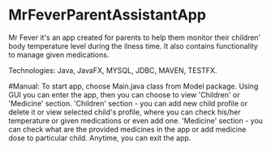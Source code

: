 # MrFeverParentAssistantApp

Mr Fever it's an app created for parents to help them monitor their children' body temperature level during the ilness time. It also contains functionality to manage given medications.

Technologies:
Java,
JavaFX,
MYSQL,
JDBC,
MAVEN,
TESTFX.

#Manual:
To start app, choose Main.java class from Model package. Using GUI you can enter the app, then you can choose to view 'Children' or 'Medicine' section. 
'Children' section - you can add new child profile or delete it or view selected child's profile, where you can check his/her temperature or given medications or even add one.
'Medicine' section - you can check what are the provided medicines in the app or add medicine dose to particular child.
Anytime, you can exit the app. 
